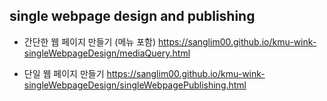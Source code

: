 ## single webpage design and publishing

* 간단한 웹 페이지 만들기 (메뉴 포함)
https://sanglim00.github.io/kmu-wink-singleWebpageDesign/mediaQuery.html

* 단일 웹 페이지 만들기 
https://sanglim00.github.io/kmu-wink-singleWebpageDesign/singleWebpagePublishing.html

